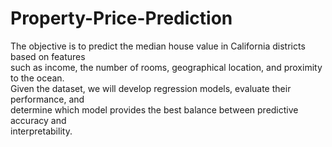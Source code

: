# Property-Price-Prediction
<P>The objective is to predict the median house value in California districts based on features<br>
such as income, the number of rooms, geographical location, and proximity to the ocean.<br>
Given the dataset, we will develop regression models, evaluate their performance, and<br>
determine which model provides the best balance between predictive accuracy and<br>
interpretability.</P>
